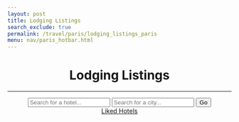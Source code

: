 ```yaml
---
layout: post
title: Lodging Listings
search_exclude: true
permalink: /travel/paris/lodging_listings_paris
menu: nav/paris_hotbar.html
---
```


<head>
  <link rel="stylesheet" href="../../assets/css/travel/lodging.css" />
</head>

<body id="body">
  <div class="container">
    <main class="main-content" id="main-content">
      <header>
        <h1>Lodging Listings</h1>
        <hr />
        <div class="search-bar">
          <input
            type="text"
            id="destination"
            placeholder="Search for a hotel..."
          />
          <input type="text" id="place" placeholder="Search for a city..." />
          <button id="goButton">Go</button>
        </div>
        <a href="{{ site.baseurl }}/travel/paris/lodging_liked_paris">Liked Hotels</a>
      </header>
    </main>
  </div>
</body>


<script type="module">
import { pythonURI, fetchOptions } from '{{ site.baseurl }}/assets/js/api/config.js';

document.addEventListener("DOMContentLoaded", (event) => {
  const goButton = document.getElementById("goButton");
  goButton.addEventListener("click", FindHotels);
});

async function FindHotels() {
  var destination = document
    .getElementById("destination")
    .value.trim()
    .replace(/\s+/g, "+");
  var place = document
    .getElementById("place")
    .value.trim()
    .replace(/\s+/g, "+");
  const url = `https://nominatim.openstreetmap.org/search?q=${destination},${place}&format=json&addressdetails=`;
  try {
    const response = await fetch(url, {
      headers: {
        "User-Agent": "MyHotelApp/1.0 (contact@example.com)",
      },
    });

    if (!response.ok) {
      throw new Error(`HTTP error! Status: ${response.status}`);
    }
    const data = await response.json();
    console.log(data)
    const body = document.getElementById("main-content");
    data.forEach((index) => {

      const card = document.createElement("div");
      card.className = "card";

      const hotelTitle = index['display_name'].split(', ')[0]
      const cityTitle = index['address']['city']
      const countryTitle = index['address']['country']

      const hotelElement = document.createElement("h2");
      hotelElement.textContent = hotelTitle;
      card.appendChild(hotelElement);
      
      const locationElement = document.createElement("p");
      locationElement.textContent = `${cityTitle}, ${countryTitle}`;
      card.append(locationElement);

      const starsContainer = document.createElement("div");
      starsContainer.className = "stars-container";
      let selectedRating = 5;

      for (let i = 1; i <= 5; i++) {
          const star = document.createElement("span");
          star.className = "star";
          star.textContent = "★";
          star.dataset.value = i;
          star.onclick = () => {
              selectedRating = i;
              updateStars(starsContainer, selectedRating);
          };
          starsContainer.appendChild(star);
      }

      updateStars(starsContainer, selectedRating);

      card.appendChild(starsContainer);
  
      const saveButton = document.createElement("button");
      saveButton.className = "save-button";
      saveButton.textContent = "Save";
      saveButton.onclick = () => {
        postHotelData(hotelTitle, cityTitle, countryTitle, selectedRating);
        saveButton.textContent = "Saved!";
      };
      card.appendChild(saveButton);

      body.appendChild(card);
    });
  } catch (error) {
    console.error("Error fetching data:", error);
  }
}

function updateStars(container, rating) {
    const stars = container.querySelectorAll(".star");
    stars.forEach((star, index) => {
        if (index < rating) {
            star.style.color = "gold";
        } else {
            star.style.color = "gray";
        }
    });
}

async function postHotelData(hotelTitle, cityTitle, countryTitle, rating) {

  const postData = {
    hotel: hotelTitle,
    city: cityTitle,
    country: countryTitle,
    rating: rating
  };

  try {
    const response = await fetch(`${pythonURI}/api/hotel`, {
      ...fetchOptions,
      method: 'POST',
      body: JSON.stringify(postData)
    });

    if (!response.ok) {
      throw new Error(`HTTP error! Status: ${response.status}`);
    }

    const data = await response.json();
    console.log('Post response:', data);
  } catch (error) {
    console.error("Error posting data:", error);
  }
}

</script>
